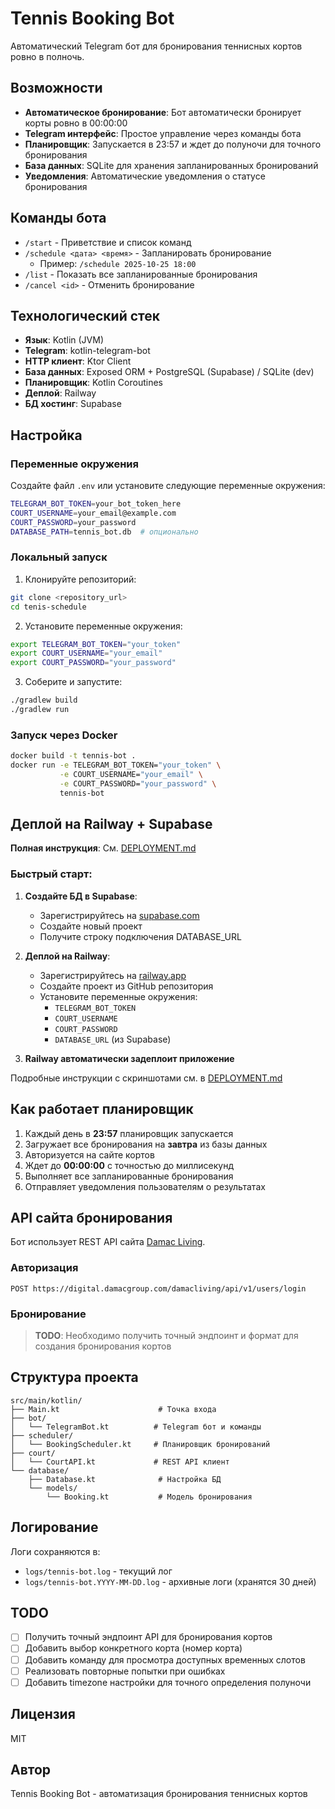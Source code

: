 # Tennis Booking Bot

Автоматический Telegram бот для бронирования теннисных кортов ровно в полночь.

## Возможности

- **Автоматическое бронирование**: Бот автоматически бронирует корты ровно в 00:00:00
- **Telegram интерфейс**: Простое управление через команды бота
- **Планировщик**: Запускается в 23:57 и ждет до полуночи для точного бронирования
- **База данных**: SQLite для хранения запланированных бронирований
- **Уведомления**: Автоматические уведомления о статусе бронирования

## Команды бота

- `/start` - Приветствие и список команд
- `/schedule <дата> <время>` - Запланировать бронирование
  - Пример: `/schedule 2025-10-25 18:00`
- `/list` - Показать все запланированные бронирования
- `/cancel <id>` - Отменить бронирование

## Технологический стек

- **Язык**: Kotlin (JVM)
- **Telegram**: kotlin-telegram-bot
- **HTTP клиент**: Ktor Client
- **База данных**: Exposed ORM + PostgreSQL (Supabase) / SQLite (dev)
- **Планировщик**: Kotlin Coroutines
- **Деплой**: Railway
- **БД хостинг**: Supabase

## Настройка

### Переменные окружения

Создайте файл `.env` или установите следующие переменные окружения:

```bash
TELEGRAM_BOT_TOKEN=your_bot_token_here
COURT_USERNAME=your_email@example.com
COURT_PASSWORD=your_password
DATABASE_PATH=tennis_bot.db  # опционально
```

### Локальный запуск

1. Клонируйте репозиторий:
```bash
git clone <repository_url>
cd tenis-schedule
```

2. Установите переменные окружения:
```bash
export TELEGRAM_BOT_TOKEN="your_token"
export COURT_USERNAME="your_email"
export COURT_PASSWORD="your_password"
```

3. Соберите и запустите:
```bash
./gradlew build
./gradlew run
```

### Запуск через Docker

```bash
docker build -t tennis-bot .
docker run -e TELEGRAM_BOT_TOKEN="your_token" \
           -e COURT_USERNAME="your_email" \
           -e COURT_PASSWORD="your_password" \
           tennis-bot
```

## Деплой на Railway + Supabase

**Полная инструкция**: См. [DEPLOYMENT.md](DEPLOYMENT.md)

### Быстрый старт:

1. **Создайте БД в Supabase**:
   - Зарегистрируйтесь на [supabase.com](https://supabase.com)
   - Создайте новый проект
   - Получите строку подключения DATABASE_URL

2. **Деплой на Railway**:
   - Зарегистрируйтесь на [railway.app](https://railway.app)
   - Создайте проект из GitHub репозитория
   - Установите переменные окружения:
     - `TELEGRAM_BOT_TOKEN`
     - `COURT_USERNAME`
     - `COURT_PASSWORD`
     - `DATABASE_URL` (из Supabase)

3. **Railway автоматически задеплоит приложение**

Подробные инструкции с скриншотами см. в [DEPLOYMENT.md](DEPLOYMENT.md)

## Как работает планировщик

1. Каждый день в **23:57** планировщик запускается
2. Загружает все бронирования на **завтра** из базы данных
3. Авторизуется на сайте кортов
4. Ждет до **00:00:00** с точностью до миллисекунд
5. Выполняет все запланированные бронирования
6. Отправляет уведомления пользователям о результатах

## API сайта бронирования

Бот использует REST API сайта [Damac Living](https://www.damacliving.com/).

### Авторизация
```
POST https://digital.damacgroup.com/damacliving/api/v1/users/login
```

### Бронирование
> **TODO**: Необходимо получить точный эндпоинт и формат для создания бронирования кортов

## Структура проекта

```
src/main/kotlin/
├── Main.kt                      # Точка входа
├── bot/
│   └── TelegramBot.kt          # Telegram бот и команды
├── scheduler/
│   └── BookingScheduler.kt     # Планировщик бронирований
├── court/
│   └── CourtAPI.kt             # REST API клиент
└── database/
    ├── Database.kt              # Настройка БД
    └── models/
        └── Booking.kt           # Модель бронирования
```

## Логирование

Логи сохраняются в:
- `logs/tennis-bot.log` - текущий лог
- `logs/tennis-bot.YYYY-MM-DD.log` - архивные логи (хранятся 30 дней)

## TODO

- [ ] Получить точный эндпоинт API для бронирования кортов
- [ ] Добавить выбор конкретного корта (номер корта)
- [ ] Добавить команду для просмотра доступных временных слотов
- [ ] Реализовать повторные попытки при ошибках
- [ ] Добавить timezone настройки для точного определения полуночи

## Лицензия

MIT

## Автор

Tennis Booking Bot - автоматизация бронирования теннисных кортов
